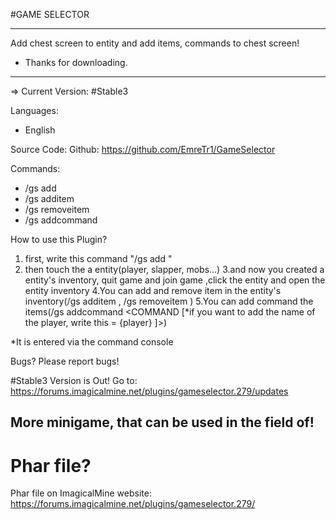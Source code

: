 #GAME SELECTOR

----------------------------------------------------------------------------------------------------------
Add chest screen to entity and add items, commands to chest screen!
- Thanks for downloading.
----------------------------------------------------------------------------------------------------------

=> Current Version: #Stable3

Languages:
- English

Source Code:
Github: https://github.com/EmreTr1/GameSelector

Commands:
- /gs add
- /gs additem
- /gs removeitem
- /gs addcommand

How to use this Plugin?

1. first, write this command "/gs add <name>"
2. then touch the a entity(player, slapper, mobs...)
3.and now you created a entity's inventory, quit game and join game ,click the entity and open the entity inventory
4.You can add and remove item in the entity's inventory(/gs additem <selectorname> <itemid> <damage> , /gs removeitem <selectorname> <itemid> <damage>)
5.You can add command the items(/gs addcommand <SELECTORNAME> <ITEMID> <COMMAND [*if you want to add the name of the player, write this = {player} ]>)

*It is entered via the command console

Bugs?
Please report bugs!

#Stable3 Version is Out!
Go to: https://forums.imagicalmine.net/plugins/gameselector.279/updates

More minigame, that can be used in the field of!
----------------------------------------------------------------------------------------------------------

# Phar file?

Phar file on ImagicalMine website: https://forums.imagicalmine.net/plugins/gameselector.279/
